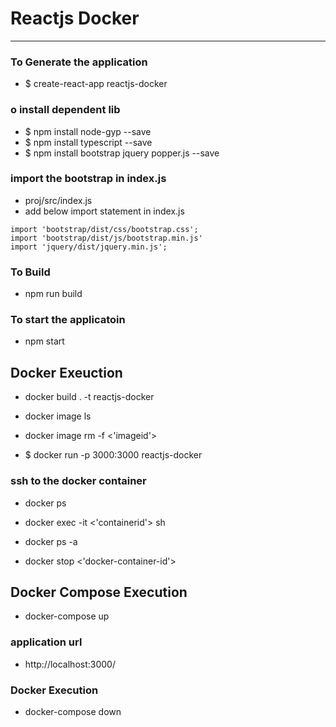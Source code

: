 # Reactjs Docker 

--- 

### To Generate the application 
* $ create-react-app reactjs-docker


### o install dependent lib
* $ npm install node-gyp --save
* $ npm install typescript --save
* $ npm install bootstrap jquery popper.js --save

### import the bootstrap in index.js
* proj/src/index.js
* add below import statement in index.js
```
import 'bootstrap/dist/css/bootstrap.css';
import 'bootstrap/dist/js/bootstrap.min.js'
import 'jquery/dist/jquery.min.js';
```

### To Build 
* npm run build 

### To start the applicatoin 
* npm start 


## Docker Exeuction 
* docker build . -t reactjs-docker

* docker image ls
* docker image rm -f <'imageid'>

* $ docker run -p 3000:3000 reactjs-docker

### ssh to the docker container 
* docker ps
* docker exec -it <'containerid'> sh 

* docker ps -a 
* docker stop <'docker-container-id'>

## Docker Compose Execution 
* docker-compose up 

### application url 
* http://localhost:3000/

### Docker Execution 
* docker-compose down 
